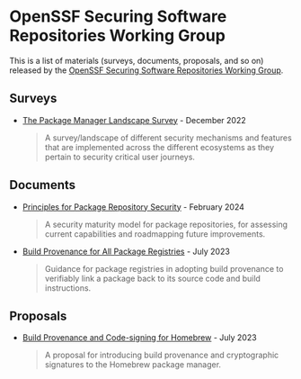 # OpenSSF Securing Software Repositories Working Group

This is a list of materials (surveys, documents, proposals, and so on) released by the [OpenSSF Securing Software Repositories Working Group](https://github.com/ossf/wg-securing-software-repos).

## Surveys

* [The Package Manager Landscape Survey](https://github.com/ossf/wg-securing-software-repos/blob/main/survey/2022/README.md) - December 2022
  > A survey/landscape of different security mechanisms and features that are implemented across the different ecosystems as they pertain to security critical user journeys.

## Documents

* [Principles for Package Repository Security](https://repos.openssf.org/principles-for-package-repository-security) - February 2024
  > A security maturity model for package repositories, for assessing current capabilities and roadmapping future improvements.

* [Build Provenance for All Package Registries](https://repos.openssf.org/build-provenance-for-all-package-registries) - July 2023
  > Guidance for package registries in adopting build provenance to verifiably link a package back to its source code and build instructions.

## Proposals

* [Build Provenance and Code-signing for Homebrew](https://repos.openssf.org/proposals/build-provenance-and-code-signing-for-homebrew) - July 2023
  > A proposal for introducing build provenance and cryptographic signatures to the Homebrew package manager.
